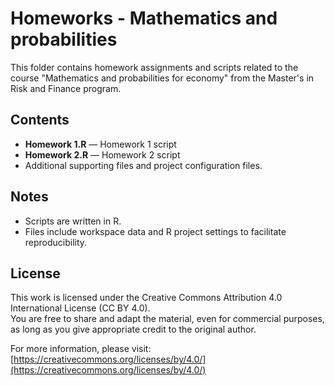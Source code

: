 # Homeworks - Mathematics and probabilities

This folder contains homework assignments and scripts related to the course "Mathematics and probabilities for economy" from the Master's in Risk and Finance program.

## Contents

- **Homework 1.R** — Homework 1 script
- **Homework 2.R** — Homework 2 script
- Additional supporting files and project configuration files.

## Notes

- Scripts are written in R.
- Files include workspace data and R project settings to facilitate reproducibility.

## License

This work is licensed under the Creative Commons Attribution 4.0 International License (CC BY 4.0).  
You are free to share and adapt the material, even for commercial purposes, as long as you give appropriate credit to the original author.

For more information, please visit:  
[https://creativecommons.org/licenses/by/4.0/](https://creativecommons.org/licenses/by/4.0/)
